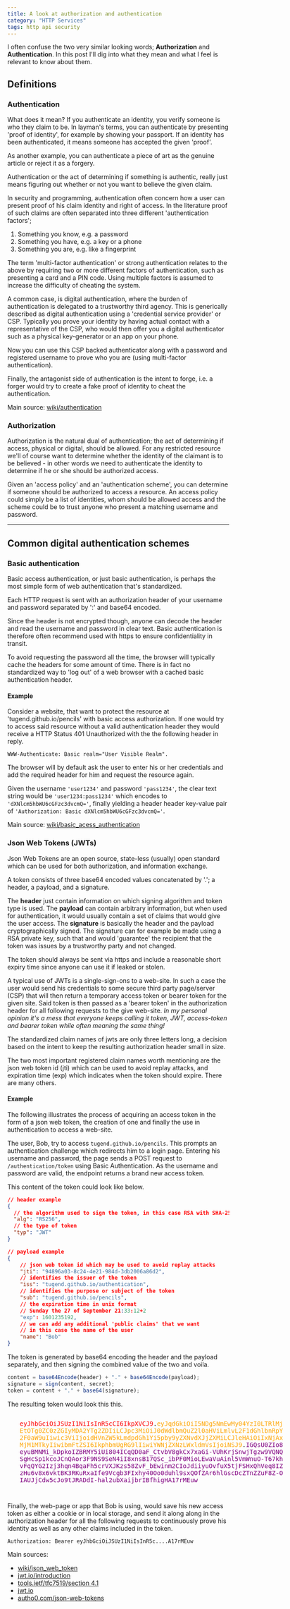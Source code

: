 ```yaml
---
title: A look at authorization and authentication
category: "HTTP Services" 
tags: http api security
---
```


I often confuse the two very similar looking words; **Authorization** and
**Authentication**. In this post I'll dig into what they mean and what I feel is
relevant to know about them.

<!-- I'll close the blog by having a look into some
implementation details when working with security in .NET.

Part two can be (here)[authorization and authentication in .NET]. -->

## Definitions

### Authentication

What does it mean? If you authenticate an identity, you verify someone is who
they claim to be. In layman's terms, you can authenticate by presenting 'proof
of identity', for example by showing your passport. If an identity has been
authenticated, it means someone has accepted the given 'proof'.

As another example, you can authenticate a piece of art as the genuine article
or reject it as a forgery.

Authentication or the act of determining if something is authentic, really just
means figuring out whether or not you want to believe the given claim.

In security and programming, authentication often concern how a user can present
proof of his claim identity and right of access. In the literature proof of such
claims are often separated into three different 'authentication factors';

1. Something you know, e.g. a password
2. Something you have, e.g. a key or a phone
3. Something you are, e.g. like a fingerprint

The term 'multi-factor authentication' or strong authentication relates to the
above by requiring two or more different factors of authentication, such as
presenting a card and a PIN code. Using multiple factors is assumed to increase
the difficulty of cheating the system.

A common case, is digital authentication, where the burden of authentication is
delegated to a trustworthy third agency. This is generically described as
digital authentication using a 'credential service provider' or CSP. Typically
you prove your identity by having actual contact with a representative of the
CSP, who would then offer you a digital authenticator such as a physical
key-generator or an app on your phone.

Now you can use this CSP backed authenticator along with a password
and registered username to prove who you are (using multi-factor authentication).

Finally, the antagonist side of authentication is the intent to forge, i.e. a
forger would try to create a fake proof of identity to cheat the authentication.

Main source: [wiki/authentication](https://en.wikipedia.org/wiki/Authentication)

### Authorization

Authorization is the natural dual of authentication; the act of determining if
access, physical or digital, should be allowed. For any restricted resource
we'll of course want to determine whether the identity of the claimant is to be
believed - in other words we need to authenticate the identity to determine if
he or she should be authorized access.

Given an 'access policy' and an 'authentication scheme', you can determine if
someone should be authorized to access a resource. An access policy could simply
be a list of identities, whom should be allowed access and the scheme could be
to trust anyone who present a matching username and password.

---

## Common digital authentication schemes

### Basic authentication

Basic access authentication, or just basic authentication, is perhaps the most
simple form of web authentication that's standardized.

Each HTTP request is sent with an authorization header of your username and
password separated by ':' and base64 encoded.

Since the header is not encrypted though, anyone can decode the header and read
the username and password in clear text. Basic authentication is therefore often
recommend used with https to ensure confidentiality in transit.

To avoid requesting the password all the time, the browser will typically cache
the headers for some amount of time. There is in fact no standardized way to
'log out' of a web browser with a cached basic authentication header.

#### Example

Consider a website, that want to protect the resource at
'tugend.github.io/pencils' with basic access authorization. If one would try to
access said resource without a valid authentication header they would receive a
HTTP Status 401 Unauthorized with the the following header in reply.

```text
WWW-Authenticate: Basic realm="User Visible Realm".
```

The browser will by default ask the user to enter his or her credentials and add
the required header for him and request the resource again.

Given the username `'user1234'` and password `'pass1234'`, the clear text string
would be `'user1234:pass1234'` which encodes to `'dXNlcm5hbWU6cGFzc3dvcmQ='`,
finally yielding a header header key-value pair of `'Authorization: Basic
dXNlcm5hbWU6cGFzc3dvcmQ='`.

Main source: [wiki/basic_acess_authentication](https://en.wikipedia.org/wiki/Basic_access_authentication)

### Json Web Tokens (JWTs)

Json Web Tokens are an open source, state-less (usually) open standard which can
be used for both authorization, and information exchange.

A token consists of three base64 encoded values concatenated by '.'; a header, a
payload, and a signature.

The **header** just contain information on which signing algorithm and token
type is used. The **payload** can contain arbitrary information, but when used
for authentication, it would usually contain a set of claims that would give the
user access. The **signature** is basically the header and the payload
cryptographically signed. The signature can for example be made using a RSA
private key, such that and would 'guarantee' the recipient that the token was
issues by a trustworthy party and not changed.

The token should always be sent via https and include a reasonable short expiry
time since anyone can use it if leaked or stolen.

A typical use of JWTs is a single-sign-ons to a web-site. In such a case the
user would send his credentials to some secure third party page/server (CSP)
that will then return a temporary access token or bearer token for the given
site. Said token is then passed as a 'bearer token' in the authorization header
for all following requests to the give web-site. _In my personal opinion it's a
mess that everyone keeps calling it token, JWT, access-token and bearer token
while often meaning the same thing!_

The standardized claim names of jwts are only three letters long, a
decision based on the intent to keep the resulting authorization header small in
size.

The two most important registered claim names worth mentioning are the json
web token id (jti) which can be used to avoid replay attacks, and expiration
time (exp) which indicates when the token should expire. There are many others.

#### Example

The following illustrates the process of acquiring an access token in the form
of a json web token, the creation of one and finally the use in
authentication to access a web-site.

The user, Bob, try to access `tugend.github.io/pencils`. This prompts an
authentication challenge which redirects him to a login page. Entering his
username and password, the page sends a POST request to `/authentication/token`
using Basic Authentication. As the username and password are valid, the endpoint
returns a brand new access token.

This content of the token could look like below.

<style>
.err {
  background-color: transparent !important;
  color: gray !important;
}

</style>

```json
// header example
{
  // the algorithm used to sign the token, in this case RSA with SHA-256.
  "alg": "RS256",
  // the type of token
  "typ": "JWT"
}

// payload example
{
    // json web token id which may be used to avoid replay attacks
    "jti": "94896a03-8c24-4e21-984d-3db2006a86d2",
    // identifies the issuer of the token
    "iss": "tugend.github.io/authentication",
    // identifies the purpose or subject of the token
    "sub": "tugend.github.io/pencils",
    // the expiration time in unix format
    // Sunday the 27 of September 21:33:12+2
    "exp": 1601235192,
    // we can add any additional 'public claims' that we want
    // in this case the name of the user
    "name": "Bob"
}
```

The token is generated by base64 encoding the header and the payload separately,
and then signing the combined value of the two and voila.

```js
content = base64Encode(header) + "." + base64Encode(payload);
signature = sign(content, secret);
token = content + "." + base64(signature);
```

The resulting token would look this this.

<div style='padding:1em 2em 2em 2em;font-family:monospace;width:600px;word-break:break-all;'>
<span style='color:red;'>eyJhbGciOiJSUzI1NiIsInR5cCI6IkpXVCJ9</span>.<span style='color:orange'>eyJqdGkiOiI5NDg5NmEwMy04YzI0LTRlMjEtOTg0ZC0zZGIyMDA2YTg2ZDIiLCJpc3MiOiJ0dWdlbmQuZ2l0aHViLmlvL2F1dGhlbnRpY2F0aW9uIiwic3ViIjoidHVnZW5kLmdpdGh1Yi5pby9yZXNvdXJjZXMiLCJleHAiOiIxNjAxMjM1MTkyIiwibmFtZSI6IkphbmUgRG9lIiwiYWNjZXNzLWxldmVsIjoiNSJ9</span>.<span style='color:purple'>IGQsU0ZIo8eyuBMNMi_kDpkoIZBRMY5iUi804ICqQD0aF_CtvbV8gkCx7xaGi-VUhKrjSnwjTgzw9VQNQSgHcSp1kcoJCnQAor3F9NS9SeN4iI8xnsB17QSc_ibPF0MioLEwaVuAinl5VmWnuO-T67khvFqQYG2Izj3hqn4BqaFh5crVXJKzs58ZvF_bEwinm2CIoJdiiyuOvfuX5tjFSHxQhVeq8IZzHu6v8x6vktBK3RKuRxaIfe9Vcgb3FIxhy40Oo0duhl9sxQOfZAr6hlGscDcZTnZZuF8Z-OIAUJjCdw5cJo9tJRADdI-hal2ubXaijbrIBfhigHA17rMEuw
</span>
</div>

Finally, the web-page or app that Bob is using, would save his new access token
as either a cookie or in local storage, and send it along along in the
authorization header for all the following requests to continuously prove his
identity as well as any other claims included in the token.

```text
Authorization: Bearer eyJhbGciOiJSUzI1NiIsInR5c....A17rMEuw
```

Main sources:

- [wiki/json_web_token](https://en.wikipedia.org/wiki/JSON_Web_Token)
- [jwt.io/introduction](https://jwt.io/introduction/)
- [tools.ietf/tfc7519/section 4.1](https://tools.ietf.org/html/rfc7519#section-4.1)
- [jwt.io](https://jwt.io/#debugger)
- [autho0.com/json-web-tokens](https://auth0.com/learn/json-web-tokens/?_ga=2.183430182.1080785105.1601233286-783708108.1599336582)
